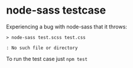 # node-sass testcase

Experiencing a bug with node-sass that it throws:

```
> node-sass test.scss test.css

: No such file or directory
```

To run the test case just `npm test`